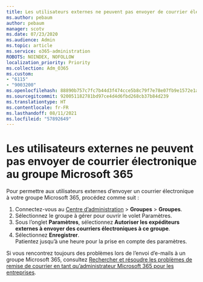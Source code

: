 ```yaml
---
title: Les utilisateurs externes ne peuvent pas envoyer de courrier électronique au groupe Microsoft 365
ms.author: pebaum
author: pebaum
manager: scotv
ms.date: 07/23/2020
ms.audience: Admin
ms.topic: article
ms.service: o365-administration
ROBOTS: NOINDEX, NOFOLLOW
localization_priority: Priority
ms.collection: Adm_O365
ms.custom:
- "6115"
- "9003200"
ms.openlocfilehash: 88890b757c7fc7b44d3f474cce5b8c79f7e78e07fb9e1572e1a27f8f17e36274
ms.sourcegitcommit: 920051182781bd97ce4d4d6fbd268cb37b84d239
ms.translationtype: HT
ms.contentlocale: fr-FR
ms.lasthandoff: 08/11/2021
ms.locfileid: "57892649"
---
```

# <a name="external-users-cant-send-email-to-microsoft-365-group"></a>Les utilisateurs externes ne peuvent pas envoyer de courrier électronique au groupe Microsoft 365

Pour permettre aux utilisateurs externes d’envoyer un courrier électronique à votre groupe Microsoft 365, procédez comme suit :

1. Connectez-vous au [Centre d’administration](https://admin.microsoft.com/) > **Groupes** > **Groupes**.
2. Sélectionnez le groupe à gérer pour ouvrir le volet Paramètres.
3. Sous l’onglet **Paramètres**, sélectionnez **Autoriser les expéditeurs externes à envoyer des courriers électroniques à ce groupe**.
4. Sélectionnez **Enregistrer**.</br>
    Patientez jusqu’à une heure pour la prise en compte des paramètres. 

Si vous rencontrez toujours des problèmes lors de l’envoi d’e-mails à un groupe Microsoft 365, consultez [Rechercher et résoudre les problèmes de remise de courrier en tant qu’administrateur Microsoft 365 pour les entreprises](https://docs.microsoft.com/exchange/troubleshoot/email-delivery/email-delivery-issues).
